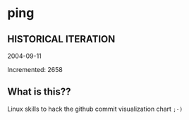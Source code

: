 # ping

## HISTORICAL ITERATION
2004-09-11

Incremented: 2658

## What is this?? 
Linux skills to hack the github commit visualization chart `;-)`
